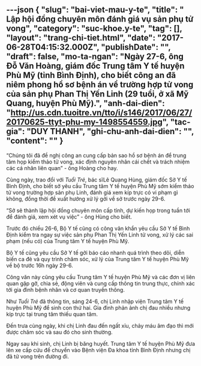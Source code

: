 ---json
{
    "slug": "bai-viet-mau-y-te",
    "title": "​Lập hội đồng chuyên môn đánh giá vụ sản phụ tử vong",
    "category": "suc-khoe.y-te",
    "tag": [],
    "layout": "trang-chi-tiet.html",
    "date": "2017-06-28T04:15:32.000Z",
    "publishDate": "",
    "draft": false,
    "mo-ta-ngan": "Ngày 27-6, ông Đỗ Văn Hoàng, giám đốc Trung tâm Y tế huyện Phù Mỹ (tỉnh Bình Định), cho biết công an đã niêm phong hồ sơ bệnh án về trường hợp tử vong của sản phụ Phan Thị Yến Linh (29 tuổi, ở xã Mỹ Quang, huyện Phù Mỹ).",
    "anh-dai-dien": "http://us.cdn.tuoitre.vn/tto/i/s146/2017/06/27/20170625-ttyt-phu-my-1498554559.jpg",
    "tac-gia": "DUY THANH",
    "ghi-chu-anh-dai-dien": "",
    "__content__": ""
}
---
<p>&ldquo;Chúng t&ocirc;i đã đ&ecirc;̀ nghị c&ocirc;ng an cung c&acirc;́p bản sao h&ocirc;̀ sơ b&ecirc;̣nh án đ&ecirc;̉ trung t&acirc;m họp ki&ecirc;̉m thảo tử vong, xác định nguy&ecirc;n nh&acirc;n cái ch&ecirc;́t và trách nhi&ecirc;̣m các cá nh&acirc;n li&ecirc;n quan&rdquo; -&nbsp;&ocirc;ng Hoàng cho hay.</p>

<p>Cùng ngày, trao đ&ocirc;̉i với&nbsp;<em>Tu&ocirc;̉i Trẻ</em>, b&aacute;c sĩL&ecirc; Quang Hùng, giám đ&ocirc;́c Sở Y t&ecirc;́ Bình Định, cho bi&ecirc;́t sở y&ecirc;u c&acirc;̀u Trung t&acirc;m Y t&ecirc;́ huy&ecirc;̣n Phù Mỹ sớm ki&ecirc;̉m thảo tử vong trường hợp sản phụ Linh, đánh giá xem kíp trực có vi phạm gì kh&ocirc;ng, đ&ocirc;̀ng thời đ&ecirc;̀ xu&acirc;́t hướng xử lý&nbsp;gởi v&ecirc;̀ sở trước ngày 29-6.</p>

<p>&ldquo;Sở sẽ thành l&acirc;̣p h&ocirc;̣i đ&ocirc;̀ng chuy&ecirc;n m&ocirc;n c&acirc;́p tỉnh, dự&nbsp;ki&ecirc;́n&nbsp;họp trong tu&acirc;̀n tới đ&ecirc;̉ đánh giá, xem xét vụ vi&ecirc;̣c&rdquo; -&nbsp;&ocirc;ng Hùng cho bi&ecirc;́t.</p>

<p>Trước đó&nbsp;chi&ecirc;̀u 26-6, B&ocirc;̣ Y t&ecirc;́ cũng có c&ocirc;ng văn kh&acirc;̉n y&ecirc;u c&acirc;̀u Sở Y t&ecirc;́ Bình Định ki&ecirc;̉m tra ngay sự vi&ecirc;̣c sản phụ Phan Thị Y&ecirc;́n Linh tử vong, xử lý các sai phạm (n&ecirc;́u có) của Trung t&acirc;m Y t&ecirc;́ huy&ecirc;̣n Phù Mỹ.</p>

<p>B&ocirc;̣ Y t&ecirc;́ cũng y&ecirc;u c&acirc;̀u Sở Y t&ecirc;́ gởi báo cáo nhanh quá trình theo dõi, di&ecirc;̃n bi&ecirc;́n ca đẻ và quy trình chăm sóc, xử lý của Trung t&acirc;m Y t&ecirc;́ huy&ecirc;̣n Phù Mỹ v&ecirc;̀ b&ocirc;̣ trước 16h ngày 29-6.</p>

<p>C&ocirc;ng văn này cũng y&ecirc;u c&acirc;̀u Trung t&acirc;m Y t&ecirc;́ huy&ecirc;̣n Phù Mỹ và các đơn vị li&ecirc;n quan gặp gỡ, chia sẻ, đ&ocirc;̣ng vi&ecirc;n và cung c&acirc;́p th&ocirc;ng tin trung thực, chính xác tới gia đình b&ecirc;̣nh nh&acirc;n và cơ quan truy&ecirc;̀n th&ocirc;ng.</p>

<p>Như&nbsp;<em>Tu&ocirc;̉i Trẻ</em>&nbsp;đã th&ocirc;ng tin, sáng 24-6, chị Linh nh&acirc;̣p vi&ecirc;̣n Trung t&acirc;m Y t&ecirc;́ huy&ecirc;̣n Phù Mỹ đ&ecirc;̉ sinh con thứ hai. Gia đình phản ảnh chị đau nhi&ecirc;̀u nhưng kíp trực tại trung t&acirc;m thi&ecirc;́u quan t&acirc;m.</p>

<p>Đ&ecirc;́n trưa cùng ngày, khi chị Linh đau đ&ecirc;́n ng&acirc;́t xỉu, chảy máu &acirc;m đạo thì mới được chăm sóc và sau đó cho sinh thường.</p>

<p>Ngay sau khi sinh, chị Linh bị băng huy&ecirc;́t. Trung t&acirc;m Y t&ecirc;́ huy&ecirc;̣n Phù Mỹ đưa l&ecirc;n xe c&acirc;́p cứu đ&ecirc;̉ chuy&ecirc;̉n vào B&ecirc;̣nh vi&ecirc;̣n Đa khoa tỉnh Bình Định&nbsp;nhưng chị đã tử vong tr&ecirc;n đường đi.</p>
